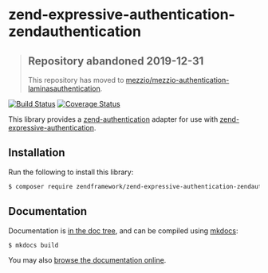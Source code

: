 # zend-expressive-authentication-zendauthentication

> ## Repository abandoned 2019-12-31
>
> This repository has moved to [mezzio/mezzio-authentication-laminasauthentication](https://github.com/mezzio/mezzio-authentication-laminasauthentication).

[![Build Status](https://secure.travis-ci.org/zendframework/zend-expressive-authentication-zendauthentication.svg?branch=master)](https://secure.travis-ci.org/zendframework/zend-expressive-authentication-zendauthentication)
[![Coverage Status](https://coveralls.io/repos/github/zendframework/zend-expressive-authentication-zendauthentication/badge.svg?branch=master)](https://coveralls.io/github/zendframework/zend-expressive-authentication-zendauthentication?branch=master)

This library provides a [zend-authentication](https://docs.zendframework.com/zend-authentication)
adapter for use with [zend-expressive-authentication](https://docs.zendframework.com/zend-expressive-authentication).

## Installation

Run the following to install this library:

```bash
$ composer require zendframework/zend-expressive-authentication-zendauthentication
```

## Documentation

Documentation is [in the doc tree](docs/book/), and can be compiled using [mkdocs](http://www.mkdocs.org):

```bash
$ mkdocs build
```

You may also [browse the documentation online](https://docs.zendframework.com/zend-expressive-authentication-zendauthentication/).
